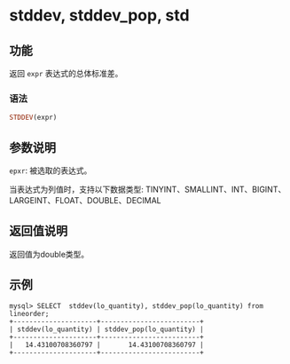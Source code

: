 
# stddev, stddev_pop, std

## 功能

返回 `expr` 表达式的总体标准差。

### 语法

```Haskell
STDDEV(expr)
```

## 参数说明

`epxr`: 被选取的表达式。

当表达式为列值时，支持以下数据类型: TINYINT、SMALLINT、INT、BIGINT、LARGEINT、FLOAT、DOUBLE、DECIMAL

## 返回值说明

返回值为double类型。

## 示例

```plain text
mysql> SELECT  stddev(lo_quantity), stddev_pop(lo_quantity) from lineorder;
+---------------------+-------------------------+
| stddev(lo_quantity) | stddev_pop(lo_quantity) |
+---------------------+-------------------------+
|   14.43100708360797 |       14.43100708360797 |
+---------------------+-------------------------+
```
